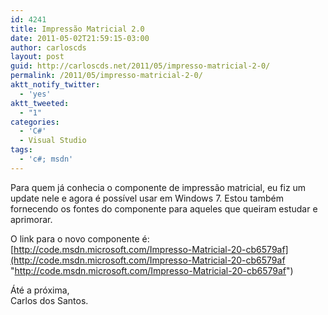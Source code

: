 ```yaml
---
id: 4241
title: Impressão Matricial 2.0
date: 2011-05-02T21:59:15-03:00
author: carloscds
layout: post
guid: http://carloscds.net/2011/05/impresso-matricial-2-0/
permalink: /2011/05/impresso-matricial-2-0/
aktt_notify_twitter:
  - 'yes'
aktt_tweeted:
  - "1"
categories:
  - 'C#'
  - Visual Studio
tags:
  - 'c#; msdn'
---
```

Para quem já conhecia o componente de impressão matricial, eu fiz um update nele e agora é possível usar em Windows 7. Estou também fornecendo os fontes do componente para aqueles que queiram estudar e aprimorar.

O link para o novo componente é: [http://code.msdn.microsoft.com/Impresso-Matricial-20-cb6579af](http://code.msdn.microsoft.com/Impresso-Matricial-20-cb6579af "http://code.msdn.microsoft.com/Impresso-Matricial-20-cb6579af")

Áté a próxima,  
Carlos dos Santos.